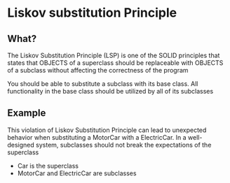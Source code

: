 # Liskov substitution Principle

## What?

The Liskov Substitution Principle (LSP) is one of the SOLID principles that states that OBJECTS of a superclass should
be replaceable with OBJECTS of a subclass without affecting the correctness of the program

You should be able to substitute a subclass with its base class.
All functionality in the base class should be utilized by all of its subclasses

## Example

This violation of Liskov Substitution Principle can lead to unexpected behavior when substituting a MotorCar with a
ElectricCar.
In a well-designed system, subclasses should not break the expectations of the superclass

- Car is the superclass
- MotorCar and ElectricCar are subclasses
